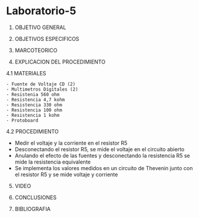 # Laboratorio-5

1. OBJETIVO GENERAL


2. OBJETIVOS ESPECIFICOS



3. MARCOTEORICO



4. EXPLICACION DEL PROCEDIMIENTO


  4.1 MATERIALES
  
    - Fuente de Voltaje CD (2)
    - Multimetros Digitales (2)
    - Resistenia 560 ohm
    - Resistencia 4,7 kohm
    - Resistencia 330 ohm
    - Resistencia 100 ohm
    - Resistencia 1 kohm
    - Protoboard
    
    
  4.2 PROCEDIMIENTO

- Medir el voltaje y la corriente en el resistor R5
- Desconectando el resistor R5, se mide el voltaje en el circuito abierto
- Anulando el efecto de las fuentes y desconectando la resistencia R5 se mide la resistencia equivalente
- Se implementa los valores medidos en un circuito de Thevenin junto con el resistor R5 y se mide voltaje y corriente 
  
  
5. VIDEO



6. CONCLUSIONES



7. BIBLIOGRAFIA
